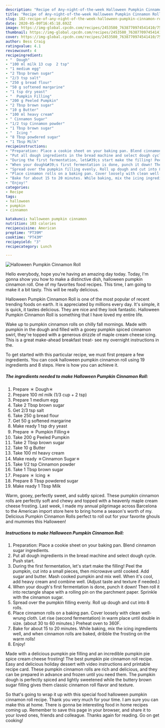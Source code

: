 ```yaml
---
description: "Recipe of Any-night-of-the-week Halloween Pumpkin Cinnamon Roll"
title: "Recipe of Any-night-of-the-week Halloween Pumpkin Cinnamon Roll"
slug: 182-recipe-of-any-night-of-the-week-halloween-pumpkin-cinnamon-roll
date: 2020-05-09T16:45:18.692Z
image: https://img-global.cpcdn.com/recipes/2453580_7638770974541410/751x532cq70/halloween-pumpkin-cinnamon-roll-recipe-main-photo.jpg
thumbnail: https://img-global.cpcdn.com/recipes/2453580_7638770974541410/751x532cq70/halloween-pumpkin-cinnamon-roll-recipe-main-photo.jpg
cover: https://img-global.cpcdn.com/recipes/2453580_7638770974541410/751x532cq70/halloween-pumpkin-cinnamon-roll-recipe-main-photo.jpg
author: Bess Craig
ratingvalue: 4.1
reviewcount: 4
recipeingredient:
- "  Dough"
- "100 ml milk 13 cup  2 tsp"
- "1 medium egg"
- "2 Tbsp brown sugar"
- "2/3 tsp salt"
- "250 g bread flour"
- "50 g softened margarine"
- "1 tsp dry yeast"
- "  Pumpkin Filling"
- "200 g Peeled Pumpkin"
- "2 Tbsp brown sugar"
- "10 g Butter"
- "100 ml heavy cream"
- " Cinnamon Sugar"
- "1/2 tsp Cinnamon powder"
- "1 Tbsp brown sugar"
- "  Icing "
- "8 Tbsp powdered sugar"
- "1 Tbsp Milk"
recipeinstructions:
- "Preparation: Place a cookie sheet on your baking pan. Blend cinnamon sugar ingredients."
- "Put all dough ingredients in the bread machine and select dough cycle. Push start."
- "During the first fermentation, let&#39;s start make the filling! Peel the pumpkin, cut into a small pieces, then microwave until cooked. Add sugar and butter. Mash cooked pumpkin and mix well. When it&#39;s cool, add heavy cream and combine well. (Adjust taste and texture if needed.)"
- "When your dough&#39;s first fermentation is done, punch it down! Then roll it into rectangle shape with a rolling pin on the parchment paper. Sprinkle with the cinnamon sugar."
- "Spread over the pumpkin filling evenly. Roll up dough and cut into 8 rolls."
- "Place cinnamon rolls on a baking pan. Cover loosely with clean well-wrung cloth. Let rise (second fermentation) in warm place until double in size. (about 30 to 60 minutes.) Preheat oven to 360F."
- "Bake for about 15 to 20 minutes. While baking, mix the icing ingredients well, and when cinnamon rolls are baked, dribble the frosting on the warm rolls!"
- "Enjoy!"
categories:
- Recipe
tags:
- halloween
- pumpkin
- cinnamon

katakunci: halloween pumpkin cinnamon 
nutrition: 103 calories
recipecuisine: American
preptime: "PT39M"
cooktime: "PT43M"
recipeyield: "3"
recipecategory: Lunch

---
```



![Halloween Pumpkin Cinnamon Roll](https://img-global.cpcdn.com/recipes/2453580_7638770974541410/751x532cq70/halloween-pumpkin-cinnamon-roll-recipe-main-photo.jpg)

Hello everybody, hope you're having an amazing day today. Today, I'm gonna show you how to make a distinctive dish, halloween pumpkin cinnamon roll. One of my favorites food recipes. This time, I am going to make it a bit tasty. This will be really delicious.

Halloween Pumpkin Cinnamon Roll is one of the most popular of recent trending foods on earth. It is appreciated by millions every day. It's simple, it is quick, it tastes delicious. They are nice and they look fantastic. Halloween Pumpkin Cinnamon Roll is something that I have loved my entire life.

Wake up to pumpkin cinnamon rolls on chilly fall mornings. Made with pumpkin in the dough and filled with a gooey pumpkin spiced cinnamon swirl, they&#39;re topped with a generous drizzle of maple cream cheese icing. This is a great make-ahead breakfast treat- see my overnight instructions in the.


To get started with this particular recipe, we must first prepare a few ingredients. You can cook halloween pumpkin cinnamon roll using 19 ingredients and 8 steps. Here is how you can achieve it.

<!--inarticleads1-->

##### The ingredients needed to make Halloween Pumpkin Cinnamon Roll:

1. Prepare  ＊ Dough＊
1. Prepare 100 ml milk (1/3 cup + 2 tsp)
1. Prepare 1 medium egg
1. Take 2 Tbsp brown sugar
1. Get 2/3 tsp salt
1. Take 250 g bread flour
1. Get 50 g softened margarine
1. Make ready 1 tsp dry yeast
1. Prepare  ＊ Pumpkin Filling＊
1. Take 200 g Peeled Pumpkin
1. Take 2 Tbsp brown sugar
1. Take 10 g Butter
1. Take 100 ml heavy cream
1. Make ready  ＊Cinnamon Sugar＊
1. Take 1/2 tsp Cinnamon powder
1. Take 1 Tbsp brown sugar
1. Prepare  ＊ Icing ＊
1. Prepare 8 Tbsp powdered sugar
1. Make ready 1 Tbsp Milk


Warm, gooey, perfectly sweet, and subtly spiced. These pumpkin cinnamon rolls are perfectly soft and chewy and topped with a heavenly maple cream cheese frosting. Last week, I made my annual pilgrimage across Barcelona to the American import store here to bring home a season&#39;s worth of my. Delicious Pumpkin Cinnamon Rolls perfect to roll out for your favorite ghouls and mummies this Halloween! 

<!--inarticleads2-->

##### Instructions to make Halloween Pumpkin Cinnamon Roll:

1. Preparation: Place a cookie sheet on your baking pan. Blend cinnamon sugar ingredients.
1. Put all dough ingredients in the bread machine and select dough cycle. Push start.
1. During the first fermentation, let&#39;s start make the filling! Peel the pumpkin, cut into a small pieces, then microwave until cooked. Add sugar and butter. Mash cooked pumpkin and mix well. When it&#39;s cool, add heavy cream and combine well. (Adjust taste and texture if needed.)
1. When your dough&#39;s first fermentation is done, punch it down! Then roll it into rectangle shape with a rolling pin on the parchment paper. Sprinkle with the cinnamon sugar.
1. Spread over the pumpkin filling evenly. Roll up dough and cut into 8 rolls.
1. Place cinnamon rolls on a baking pan. Cover loosely with clean well-wrung cloth. Let rise (second fermentation) in warm place until double in size. (about 30 to 60 minutes.) Preheat oven to 360F.
1. Bake for about 15 to 20 minutes. While baking, mix the icing ingredients well, and when cinnamon rolls are baked, dribble the frosting on the warm rolls!
1. Enjoy!


Made with a delicious pumpkin pie filling and an incredible pumpkin pie spice cream cheese frosting! The best pumpkin pie cinnamon roll recipe. Easy and delicious holiday dessert with video instructions and printable recipe card. These pumpkin cinnamon rolls are rich and delicious, and they can be prepared in advance and frozen until you need them. The pumpkin dough is perfectly spiced and lightly sweetened while the buttery brown sugar filling gives them classic cinnamon roll flavor and texture. 

So that's going to wrap it up with this special food halloween pumpkin cinnamon roll recipe. Thank you very much for your time. I am sure you can make this at home. There is gonna be interesting food in home recipes coming up. Remember to save this page in your browser, and share it to your loved ones, friends and colleague. Thanks again for reading. Go on get cooking!
